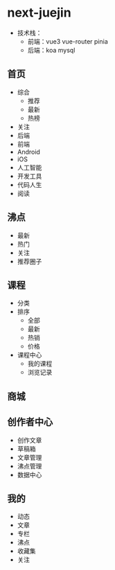 # next-juejin

- 技术栈：
  - 前端：vue3 vue-router pinia
  - 后端：koa mysql

## 首页

- 综合
  - 推荐
  - 最新
  - 热榜
- 关注
- 后端
- 前端
- Android
- iOS
- 人工智能
- 开发工具
- 代码人生
- 阅读

## 沸点

- 最新
- 热门
- 关注
- 推荐圈子

## 课程

- 分类
- 排序
  - 全部
  - 最新
  - 热销
  - 价格
- 课程中心
  - 我的课程
  - 浏览记录

## 商城

## 创作者中心

- 创作文章
- 草稿箱
- 文章管理
- 沸点管理
- 数据中心

## 我的

- 动态
- 文章
- 专栏
- 沸点
- 收藏集
- 关注
